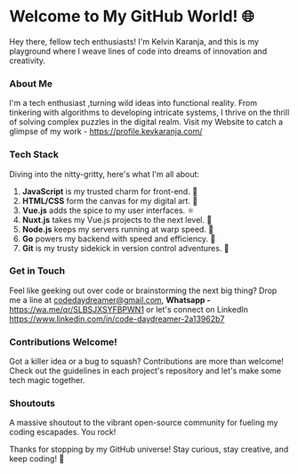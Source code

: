 <p align="center">
  <h1>Welcome to My GitHub World! 🌐</h1>
</p>




Hey there, fellow tech enthusiasts! I'm Kelvin Karanja, and this is my playground where I weave lines of code into dreams of innovation and creativity.

### About Me
I'm a tech enthusiast ,turning wild ideas into functional reality. From tinkering with algorithms to developing intricate systems, I thrive on the thrill of solving complex puzzles in the digital realm.
Visit my Website to catch a glimpse of my work - https://profile.kevkaranja.com/

### Tech Stack
Diving into the nitty-gritty, here's what I'm all about:

1. **JavaScript** is my trusted charm for front-end. 🎨  
2. **HTML/CSS** form the canvas for my digital art. 🎨  
3. **Vue.js** adds the spice to my user interfaces. ⚛️  
4. **Nuxt.js** takes my Vue.js projects to the next level. 🚀  
5. **Node.js** keeps my servers running at warp speed. 🚀  
6. **Go** powers my backend with speed and efficiency. 🦫  
7. **Git** is my trusty sidekick in version control adventures. 🚪  


### Get in Touch
Feel like geeking out over code or brainstorming the next big thing? Drop me a line at codedaydreamer@gmail.com, **Whatsapp -** https://wa.me/qr/SLBSJXSYFBPWN1 or let's connect on LinkedIn https://www.linkedin.com/in/code-daydreamer-2a13962b7

### Contributions Welcome!
Got a killer idea or a bug to squash? Contributions are more than welcome! Check out the guidelines in each project's repository and let's make some tech magic together.

### Shoutouts
A massive shoutout to the vibrant open-source community for fueling my coding escapades. You rock!

Thanks for stopping by my GitHub universe! Stay curious, stay creative, and keep coding! :rocket:
